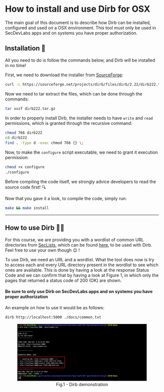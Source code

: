 # How to install and use Dirb for OSX
The main goal of this document is to describe how Dirb can be installed, configured and used on a OSX environment. This tool must only be used in SecDevLabs apps and on systems you have proper authorization.

## Installation 🔧

All you need to do is follow the commands below, and Dirb will be installed in no time!

First, we need to download the installer from [SourceForge]:
```sh
curl -L https://sourceforge.net/projects/dirb/files/dirb/2.22/dirb222.tar.gz/download -o dirb222.tar.gz
```
Now we need to tar extract the files, which can be done through the commands:
```sh
tar xvzf dirb222.tar.gz
```
In order to properly install Dirb, the installer needs to have `write` and `read` permissions, which is granted through the recursive command:
```sh
chmod 766 dirb222
cd dirb222
find . -type d -exec chmod 766 {} \;
```
Now, to make the `configure` script executable, we need to grant it execution permission: 
```sh 
chmod +x configure
./configure
```
Before compiling the code itself, we strongly advice developers to read the source code first! 🔍

Now that you gave it a look, to compile the code, simply run:
```sh
make && make install
```

---

## How to use Dirb 👨‍💻

For this course, we are providing you with a wordlist of common URL directories from [SecLists], which can be found [here][1], to be used with Dirb. Feel free to use your own though 😉 !

To use Dirb, we need an URL and a wordlist. What the tool does now is try to access each and every URL directory present in the wordlist to see which ones are available. This is done by having a look at the response Status Code and we can confirm that by having a look at Figure 1, in which only the pages that returned a status code of 200 (OK) are shown.

#### Be sure to only use Dirb on SecDevLabs apps and on systems you have proper authorization

An example on how to use it would be as follows:

```sh
dirb http://localhost:5000 ./docs/common.txt
```

<figure align="center">
    <img src="../owasp-top10-2017-apps/a8/amarelo-designs/docs/attack2.png"/>
    <figcaption>Fig.1 - Dirb demonstration</figcaption>
</figure>

[SecLists]:https://github.com/danielmiessler/SecLists/blob/master/Discovery/Web-Content/common.txt
[SourceForge]: https://sourceforge.net/
[1]: ./common.txt